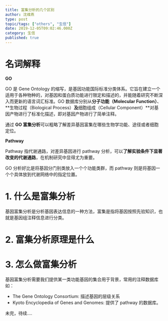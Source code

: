```yaml
---
title: 富集分析的几个区别
author: 沈维燕
type: post
topic/tags: ["others", "生信"]
date: 2019-12-05T09:02:46.000Z
category: 生信
published: true
---
```





# 名词解释

**GO**

GO 是 Gene Ontology 的缩写，是基因功能国际标准分类体系。它旨在建立一个适用于各种物种的，对基因和蛋白质功能进行限定和描述的，并能随着研究不断深入而更新的语言词汇标准。GO 数据库分别从**分子功能（Molecular Function）**、**生物过程（Biological Process）**及**细胞组成（Cellular Component）**对基因产物进行了标准化描述，即对基因产物进行了简单注释。

通过 **GO 富集分析**可以粗略了解差异基因富集在哪些生物学功能、途径或者细胞定位。

**Pathway**

Pathway 指代谢通路，对差异基因进行 pathway 分析，可以**了解实验条件下显著改变的代谢通路**，在机制研究中显得尤为重要。

GO 分析好比是将基因分门别类放入一个个功能类群，而 pathway 则是将基因一个个具体放到代谢网络中的指定位置。


# 1. 什么是富集分析

基因富集分析是分析基因表达信息的一种方法，富集是指将基因按照先验知识，也就是基因组注释信息进行分类。


# 2. 富集分析原理是什么


# 3. 怎么做富集分析

基因富集分析需要我们提供某一类功能基因的集合用于背景，常用的注释数据库如：

- The Gene Ontology Consortium: 描述基因的层级关系
- Kyoto Encyclopedia of Genes and Genomes: 提供了 pathway 的数据库。

未完，待续....
